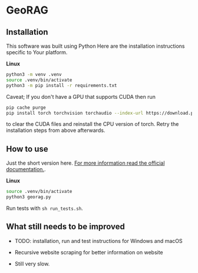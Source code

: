 # GeoRAG  


## Installation 

This software was built using Python Here are the installation instructions specific to Your platform.

<b>Linux</b> 

```bash
python3 -m venv .venv
source .venv/bin/activate
python3 -m pip install -r requirements.txt 
```

Caveat; If you don't have a GPU that supports CUDA then run 
```bash
pip cache purge
pip install torch torchvision torchaudio --index-url https://download.pytorch.org/whl/cpu
```
to clear the CUDA files and reinstall the CPU version of torch. Retry the installation steps from above afterwards.  

## How to use 

Just the short version here. 
[For more information read the official documentation.](./docs/Solution.md).

<b> Linux </b>

```bash
source .venv/bin/activate
python3 georag.py
```

Run tests with `sh run_tests.sh`.

## What still needs to be improved

- TODO: installation, run and test instructions for Windows and macOS 

- Recursive website scraping for better information on website 

- Still very slow.